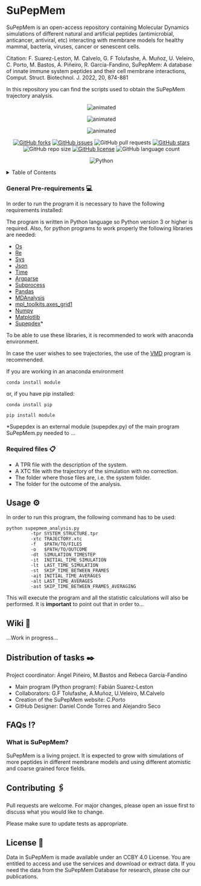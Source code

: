 # SuPepMem
SuPepMem is an open-access repository containing Molecular Dynamics simulations of different natural and artificial peptides (antimicrobial, anticancer, antiviral, etc) interacting with membrane models for healthy mammal, bacteria, viruses, cancer or senescent cells. 

 Citation: F. Suarez-Leston, M. Calvelo, G. F Tolufashe, A. Muñoz, U. Veleiro, C. Porto, M. Bastos, Á. Piñeiro, R. Garcia-Fandino, SuPepMem: A database of innate immune system peptides and their cell membrane interactions, Comput. Struct. Biotechnol. J. 2022, 20, 874-881

In this repository you can find the scripts used to obtain the SuPepMem trajectory analysis.



<p align="center">
  <img src="https://user-images.githubusercontent.com/66941005/155822626-9a3d667d-cf97-44cb-b0a4-29d1b485c6d4.gif" alt="animated" />
</p>

<p align="center">
  <img src="https://user-images.githubusercontent.com/117435891/199937492-0cd6dc84-f569-42b6-9db0-32fed0aeed41.gif" alt="animated" />
</p>

<p align="center">
  <img src="https://user-images.githubusercontent.com/117435891/199940424-2ad7347e-bbcb-4425-bfc6-bb7a3fca7413.gif" alt="animated" />
</p>


<div align="center">
 
[![GitHub forks](https://img.shields.io/github/forks/Eines-Informatiques-Avancades/Project-II)](https://github.com/Eines-Informatiques-Avancades/Project-II/network)
[![GitHub issues](https://img.shields.io/github/issues/Eines-Informatiques-Avancades/Project-II)](https://github.com/Eines-Informatiques-Avancades/Project-II/issues)
![GitHub pull requests](https://img.shields.io/github/issues-pr/Eines-Informatiques-Avancades/Project-II)
[![GitHub stars](https://img.shields.io/github/stars/Eines-Informatiques-Avancades/Project-II)](https://github.com/Eines-Informatiques-Avancades/Project-II/stargazers)
![GitHub repo size](https://img.shields.io/github/repo-size/Eines-Informatiques-Avancades/Project-II)
[![GitHub license](https://img.shields.io/github/license/Eines-Informatiques-Avancades/Project-II)](https://github.com/Eines-Informatiques-Avancades/Project-II)
![GitHub language count](https://img.shields.io/github/languages/count/Eines-Informatiques-Avancades/Project-II)

![Python](https://img.shields.io/badge/python-3670A0?style=for-the-badge&logo=python&logoColor=ffdd54)
</div>


<!-- TABLE OF CONTENTS -->
<details>
  <summary>Table of Contents</summary>
  <ol>
    <li><a href="#Introduction">Introduction</a></li>
    <li><a href="#Pre-requirements">Pre-requirements</a></li>
    <li><a href="#Required-files">Required-files</a></li>
    <li><a href="#Usage">Usage</a></li>
    <li><a href="#wiki">Wiki</a></li>
    <li><a href="#Distribution-of-tasks">Distribution of tasks</a></li>
    <li><a href="##FAQs">FAQs</a></li>
   <li><a href="#contributing">Contributing</a></li>
  </ol>
</details>

<!-- Introduction --> 



<!-- Pre-requirements -->
### General Pre-requirements :computer:

In order to run the program it is necessary to have the following requirements installed:

The program is written in Python language so Python version 3 or higher is required. Also, for python programs to work properly the following libraries are needed:
- [Os](https://docs.python.org/3/library/os.html)
- [Re](https://docs.python.org/3/library/re.html)
- [Sys](https://docs.python.org/3/library/sys.html)
- [Json](https://docs.python.org/3/library/json.html)
- [Time](https://docs.python.org/3/library/time.html)
- [Argparse](https://docs.python.org/3/library/argparse.html)
- [Subprocess](https://docs.python.org/3/library/subprocess.html)
- [Pandas](https://pandas.pydata.org/)
- [MDAnalysis](https://www.mdanalysis.org/) 
- [mpl_toolkits.axes_grid1](https://matplotlib.org/stable/tutorials/toolkits/axes_grid.html)
- [Numpy](https://numpy.org)
- [Matplotlib](https://matplotlib.org)
- [Supepdex](https://github.com/DanielCondeTorres/SuPepMem/edit/main/README.md)*

To be able to use these libraries, it is recommended to work with anaconda environment.

In case the user wishes to see trajectories, the use of the [VMD](https://www.ks.uiuc.edu/Research/vmd/) program is recommended.


If you are working in an anaconda environment
```
conda install module
```

or, if you have pip installed:

```
conda install pip
```
```
pip install module
```

*Supepdex is an external module (supepdex.py) of the main program SuPepMem.py needed to ...


<!-- Required-files -->
### Required files 📋
- A TPR file with the description of the system.
- A XTC file with the trajectory of the simulation with no correction.
- The folder where those files are, i.e. the system folder.
- The folder for the outcome of the analysis.

<!-- Usage -->
## Usage ⚙️
In order to run this program, the following command has to be used:
```
python supepmem_analysis.py
         -tpr SYSTEM_STRUCTURE.tpr
         -xtc TRAJECTORY.xtc
         -f   $PATH/TO/FILES
         -o   $PATH/TO/OUTCOME
         -dt  SIMULATION_TIMESTEP
         -it  INITIAL_TIME_SIMULATION
         -lt  LAST_TIME_SIMULATION
         -st  SKIP_TIME_BETWEEN_FRAMES
         -ait INITIAL_TIME_AVERAGES
         -alt LAST_TIME_AVERAGES
         -ast SKIP_TIME_BETWEEN_FRAMES_AVERAGING
```
This will execute the program and all the statistic calculations will also be performed. It is **important** to point out that in order to...




## Wiki 📖

...Work in progress...


<!-- DISTRIBUTION OF TASKS -->
## Distribution of tasks ✒️ 
Project coordinator: Ángel Piñeiro, M.Bastos and Rebeca García-Fandino

- Main program (Python program): Fabián Suarez-Leston
- Collaborators: G.F Tolufashe, A.Muñoz, U.Veleiro, M.Calvelo
- Creation of the SuPepMem website: C.Porto
- GitHub Designer: Daniel Conde Torres and Alejandro Seco


<!-- FAQs -->
## FAQs :interrobang:

### What is SuPepMem?

SuPepMem is a living project. It is expected to grow with simulations of more peptides in different membrane models and using different atomistic and coarse grained force fields. 

<!-- CONTRIBUTING -->
## Contributing 🖇️
Pull requests are welcome. For major changes, please open an issue first to discuss what you would like to change.

Please make sure to update tests as appropriate.

## License :green_book:
Data in SuPepMem is made available under an CCBY 4.0 License. You are entitled to access and use the services and download or extract data. If you need the data from the SuPepMem Database for research, please cite our publications.

